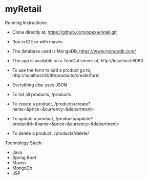 # myRetail

Running Instructions:
* Clone directly at, https://github.com/ppexa/retail.git
* Run in IDE or with maven
* The database used is MongoDB, https://www.mongodb.com/
* The app is available on a TomCat server at, http://localhost:8080

* To use the form to add a product go to, http://localhost:8080/products/create/form
* Everything else uses JSON
* To list all products, /products
* To create a product, /products/create?name=<name>&price=<price>&currency=<currency>&department=<department>
* To update a product, /products/update?productId=<productId>&name=<name>&price=<price>&currency=<currency>&department=<department>
* To delete a product, /products/delete/<productId>

Technology Stack:
* Java
* Spring Boot
* Maven
* MongoDb
* JSP